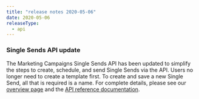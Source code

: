 ```yaml
---
title: "release notes 2020-05-06"
date: 2020-05-06
releaseType:
  - api 
---
```


### Single Sends API update

The Marketing Campaigns Single Sends API has been updated to simplify the steps to create, schedule, and send Single Sends via the API. Users no longer need to create a template first. To create and save a new Single Send, all that is required is a name. For complete details, please see our [overview page]({{root_url}}/for-developers/sending-email/single-sends-2020-update/) and the [API reference documentation](https://sendgrid.api-docs.io/v3.0/single-sends/create-single-send).
